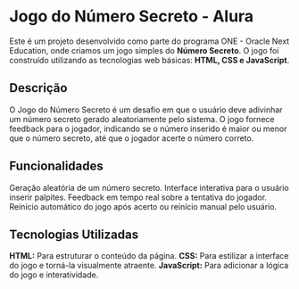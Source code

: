 # Jogo do Número Secreto - Alura

Este é um projeto desenvolvido como parte do programa ONE - Oracle Next Education, onde criamos um jogo simples do **Número Secreto**. O jogo foi construído utilizando as tecnologias web básicas: **HTML, CSS e JavaScript**.

## Descrição
O Jogo do Número Secreto é um desafio em que o usuário deve adivinhar um número secreto gerado aleatoriamente pelo sistema. O jogo fornece feedback para o jogador, indicando se o número inserido é maior ou menor que o número secreto, até que o jogador acerte o número correto.

## Funcionalidades
Geração aleatória de um número secreto.
Interface interativa para o usuário inserir palpites.
Feedback em tempo real sobre a tentativa do jogador.
Reinício automático do jogo após acerto ou reinício manual pelo usuário.

## Tecnologias Utilizadas
**HTML:** Para estruturar o conteúdo da página.
**CSS:** Para estilizar a interface do jogo e torná-la visualmente atraente.
**JavaScript:** Para adicionar a lógica do jogo e interatividade.
